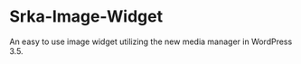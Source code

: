 Srka-Image-Widget
=================

An easy to use image widget utilizing the new media manager in WordPress 3.5.
